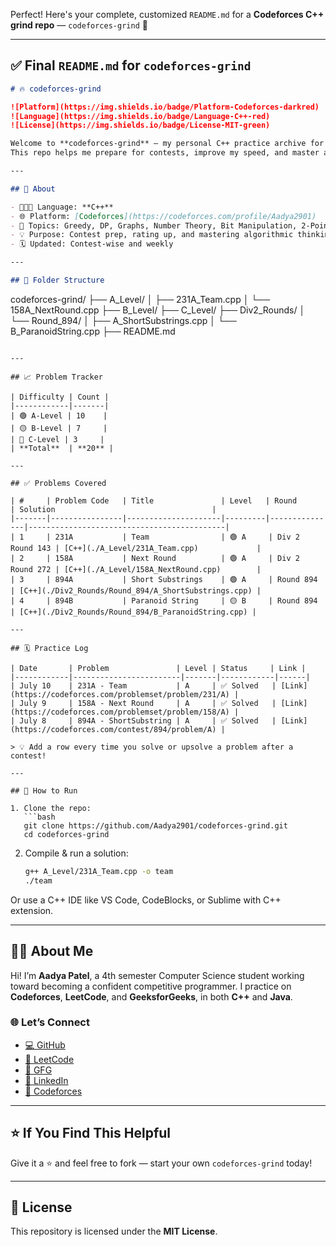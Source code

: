 Perfect! Here's your complete, customized `README.md` for a **Codeforces C++ grind repo** — `codeforces-grind` 🚀

---

## ✅ Final `README.md` for `codeforces-grind`

```markdown
# 🔥 codeforces-grind

![Platform](https://img.shields.io/badge/Platform-Codeforces-darkred)
![Language](https://img.shields.io/badge/Language-C++-red)
![License](https://img.shields.io/badge/License-MIT-green)

Welcome to **codeforces-grind** — my personal C++ practice archive for solving **Codeforces** competitive programming problems.  
This repo helps me prepare for contests, improve my speed, and master algorithms and data structures in a timed environment.

---

## 📌 About

- 👩🏻‍💻 Language: **C++**
- 🌐 Platform: [Codeforces](https://codeforces.com/profile/Aadya2901)
- 🧠 Topics: Greedy, DP, Graphs, Number Theory, Bit Manipulation, 2-Pointers & more
- 💡 Purpose: Contest prep, rating up, and mastering algorithmic thinking
- 🗓️ Updated: Contest-wise and weekly

---

## 📂 Folder Structure

```

codeforces-grind/
├── A\_Level/
│   ├── 231A\_Team.cpp
│   └── 158A\_NextRound.cpp
├── B\_Level/
├── C\_Level/
├── Div2\_Rounds/
│   └── Round\_894/
│       ├── A\_ShortSubstrings.cpp
│       └── B\_ParanoidString.cpp
├── README.md

````

---

## 📈 Problem Tracker

| Difficulty | Count |
|------------|-------|
| 🟢 A-Level | 10    |
| 🟡 B-Level | 7     |
| 🔴 C-Level | 3     |
| **Total**  | **20** |

---

## ✅ Problems Covered

| #     | Problem Code   | Title               | Level   | Round         | Solution                                   |
|-------|----------------|---------------------|---------|---------------|--------------------------------------------|
| 1     | 231A           | Team                | 🟢 A     | Div 2 Round 143 | [C++](./A_Level/231A_Team.cpp)             |
| 2     | 158A           | Next Round          | 🟢 A     | Div 2 Round 272 | [C++](./A_Level/158A_NextRound.cpp)        |
| 3     | 894A           | Short Substrings    | 🟢 A     | Round 894      | [C++](./Div2_Rounds/Round_894/A_ShortSubstrings.cpp) |
| 4     | 894B           | Paranoid String     | 🟡 B     | Round 894      | [C++](./Div2_Rounds/Round_894/B_ParanoidString.cpp) |

---

## 🗓️ Practice Log

| Date       | Problem               | Level | Status     | Link |
|------------|------------------------|-------|------------|------|
| July 10    | 231A - Team           | A     | ✅ Solved   | [Link](https://codeforces.com/problemset/problem/231/A) |
| July 9     | 158A - Next Round     | A     | ✅ Solved   | [Link](https://codeforces.com/problemset/problem/158/A) |
| July 8     | 894A - ShortSubstring | A     | ✅ Solved   | [Link](https://codeforces.com/contest/894/problem/A) |

> 💡 Add a row every time you solve or upsolve a problem after a contest!

---

## 🚀 How to Run

1. Clone the repo:
   ```bash
   git clone https://github.com/Aadya2901/codeforces-grind.git
   cd codeforces-grind
````

2. Compile & run a solution:

   ```bash
   g++ A_Level/231A_Team.cpp -o team
   ./team
   ```

Or use a C++ IDE like VS Code, CodeBlocks, or Sublime with C++ extension.

---

## 🙋‍♀️ About Me

Hi! I’m **Aadya Patel**, a 4th semester Computer Science student working toward becoming a confident competitive programmer.
I practice on **Codeforces**, **LeetCode**, and **GeeksforGeeks**, in both **C++** and **Java**.

### 🌐 Let’s Connect

* [💻 GitHub](https://github.com/Aadya2901)
* [🧠 LeetCode](https://leetcode.com/Aadya2901/)
* [🌿 GFG](https://auth.geeksforgeeks.org/user/Aadya2901/practice/)
* [🔗 LinkedIn](https://linkedin.com/in/aadya2901)
* [🏁 Codeforces](https://codeforces.com/profile/Aadya2901)

---

## ⭐ If You Find This Helpful

Give it a ⭐ and feel free to fork — start your own `codeforces-grind` today!

---

## 📝 License

This repository is licensed under the **MIT License**.

```

